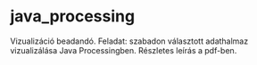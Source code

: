 # java_processing

Vizualizáció beadandó.
Feladat: szabadon választott adathalmaz vizualizálása Java Processingben.
Részletes leírás a pdf-ben.
